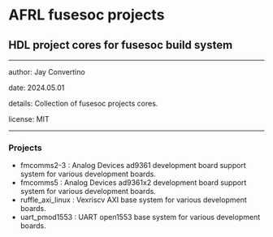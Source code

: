 # AFRL fusesoc projects
## HDL project cores for fusesoc build system
---

   author: Jay Convertino  
   
   date: 2024.05.01
   
   details: Collection of fusesoc projects cores.
   
   license: MIT   
   
---

### Projects
  - fmcomms2-3 : Analog Devices ad9361 development board support system for various development boards.
  - fmcomms5 : Analog Devices ad9361x2 development board support system for various development boards.
  - ruffle_axi_linux : Vexriscv AXI base system for various development boards.
  - uart_pmod1553 : UART open1553 base system for various development boards.

